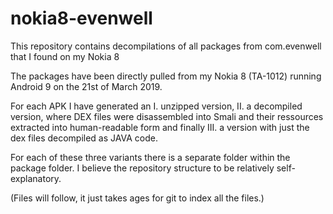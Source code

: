 # nokia8-evenwell
This repository contains decompilations of all packages from com.evenwell that I found on my Nokia 8

The packages have been directly pulled from my Nokia 8 (TA-1012) running Android 9 on the 21st of March 2019.

For each APK I have generated an I. unzipped version, II. a decompiled version, where DEX files were disassembled into Smali and their ressources extracted into human-readable form and finally III. a version with just the dex files decompiled as JAVA code.

For each of these three variants there is a separate folder within the package folder. I believe the repository structure to be relatively self-explanatory.

(Files will follow, it just takes ages for git to index all the files.)
